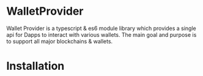 # WalletProvider
Wallet Provider is a typescript & es6 module library which provides a single api for Dapps to interact with various wallets. The main goal and purpose is to support all major blockchains & wallets.

# Installation 

